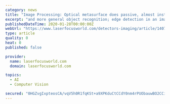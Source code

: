 ```yaml
---
category: news
title: "Image Processing: Optical metasurface does passive, almost instantaneous image edge detection"
excerpt: "and more general object recognition; edge detection in an image is what typically becomes the starting point for image recognition. Edge detection is typically performed either via computer algorithms, which implies fundamental speed limitations and high ..."
publishedDateTime: 2020-01-28T00:00:00Z
webUrl: "https://www.laserfocusworld.com/detectors-imaging/article/14072296/optical-metasurface-does-passive-almost-instantaneous-image-edge-detection"
type: article
quality: 0
heat: 0
published: false

provider:
  name: laserfocusworld.com
  domain: laserfocusworld.com

topics:
  - AI
  - Computer Vision

secured: "0HGZvgIxpteosCA/vqV5h0R1fqKSt+a9XPKduCtCCdY0nm4rPUObauwBO2CCiHkGNE8UL6eVT7rj9hLrpEDdQFJjipYrushf9P+bX6JjhO7OQUJER50SMCFOs3Uv8BPRywf9qivW2msPiTu6rDmINsITMG0nzd5PwXBkvRtfycXuu0OZjs5EGOINnBCIrr1+eN8x8FwxvBZRPCAPhu6Kxk8ziN3JDl7cgUaOKGk/SzIyPv6ILoo/I3pMTL89gri51uRHsxa1CvA+HQS7EJ1g9fV13Dp2Pky8XcVtLB+urD+dRPZFI3R6x/wFFn208w/S;8lYokykYzS1A83wBuIgXuQ=="
---
```


